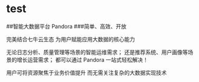 # test



##智能大数据平台 Pandora
###简单、高效、开放


完美结合七牛云生态
为用户赋能应用大数据的核心能力


无论日志分析、质量管理等场景的智能运维需求；
还是推荐系统、用户画像等场景的增长运营需求；
都可以通过 Pandora 一站式轻松解决！

用户可将资源聚焦于业务价值提升
而无需关注复杂的大数据实现技术